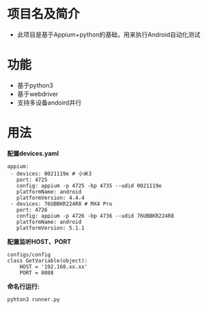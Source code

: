 # 项目名及简介
* 此项目是基于Appium+python的基础，用来执行Android自动化测试

# 功能
* 基于python3
* 基于webdriver
* 支持多设备andoird并行

# 用法

**配置devices.yaml**

```
appium:
 - devices: 0021119e # 小米3
   port: 4725
   config: appium -p 4725 -bp 4735 --udid 0021119e
   platformName: android
   platformVersion: 4.4.4
 - devices: 76UBBKR224R8 # MX4 Pro
   port: 4726
   config: appium -p 4726 -bp 4736 --udid 76UBBKR224R8
   platformName: android
   platformVersion: 5.1.1
```

**配置监听HOST、PORT**

```
configs/config
class GetVariable(object):
    HOST = '192.168.xx.xx'
    PORT = 8088
```

**命名行运行:**

```
pyhton3 runner.py
```









